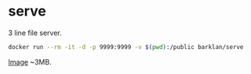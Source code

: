 # serve

3 line file server.

```bash
docker run --rm -it -d -p 9999:9999 -v $(pwd):/public barklan/serve
```

[Image](https://hub.docker.com/repository/docker/barklan/serve/general) ~3MB.
